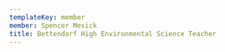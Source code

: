 ```yaml
---
templateKey: member
member: Spencer Mesick
title: Bettendorf High Environmental Science Teacher
---
```

